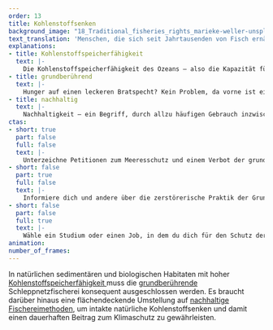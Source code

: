```yaml
---
order: 13
title: Kohlenstoffsenken
background_image: "18_Traditional_fisheries_rights_marieke-weller-unsplash_d2mev4_g8fgyf.jpg#ffa876"
text_translation: 'Menschen, die sich seit Jahrtausenden von Fisch ernähren, kennen Techniken, die dabei die Meere schützen. Den Industriestaaten ist das zu langsam. Passt nicht zu ihrer Vorstellung von Wirtschaftlichkeit. Also machen sie Tabula rasa. Eine fatale Verwechslung von Profit und Wert : kein Fisch, kein Meer. Kein Klimaschutz, kein Sauerstoff. '
explanations:
- title: Kohlenstoffspeicherfähigkeit
  text: |-
    Die Kohlenstoffspeicherfähigkeit des Ozeans – also die Kapazität für die Einlagerung von CO2 aus der Atmosphäre – ist auf der Welt ungleich verteilt und von einer ganzen Reihe von Faktoren abhängig: Je weniger salzig und <span class="expander"><span class="trigger">je kühler</span><span class="info">ein ungünstiger Befund in einer sich aufheizenden Welt, in der der größte Teil der zusätzlichen Wärme vom Ozean aufgenommen wird</span></span> das Wasser zum Beispiel ist, desto mehr Kohlendioxid kann sich darin lösen. Deswegen gibt das warme, äquatoriale Meer CO2 ab, während Nordatlantik und Südlicher Ozean große Mengen aufnehmen. Eine weitere wesentliche Rolle spielen Wind, Wasser und Strömungen – und die Präsenz bestimmter Ökosysteme wie Seegraswiesen, <span class="sidenote"><cite class="icon-link_external"><a href="https://www.deepwave.org/projekte/mangrovenprojekt/" target="_blank" rel="noopener">Mangrovenaufforstungsprojekt MANGREEN / DEEPWAVE</a></cite><span>Mangrovenwälder</span></span> und Salzmarschen, die in ihrer Speicherfähigkeit pro Fläche selbst tropische Regenwälder <span class="expander"><span class="trigger">um ein Vielfaches übertreffen.</span><span class="info">Pro Flächeneinheit speichern zum Beispiel Mangroven <a href="https://royalsocietypublishing.org/doi/10.1098/rsbl.2018.0251" target="_blank">viermal so viel</a> Kohlenstoff pro Jahr und Fläche, und das potentiell über tausende von Jahren; Seegraswiesen speichern CO2 <a href="https://www.helmholtz-klima.de/faq/seegras-kohlenstoff-speicher" target="_blank">30 bis 50mal</a> schneller im Boden ein als Wälder an Land.</span></span>
- title: grundberührend
  text: |-
    Hunger auf einen leckeren Bratspecht? Kein Problem, da vorne ist ein Wald mit einem Specht drin, den roden wir komplett, dann kriegen wir den schon gefangen. Sowas würden wir nicht machen? <span class="sidenote"><cite class="icon-link_external"><a href="https://www.deepwave.org/wp-content/uploads/2025/01/05Deepwavegame_BirdsAnalogy.png" target="_blank" rel="noopener">Vorher- Nachher Grundschleppnetzfischerei / Grafik Oliver Wünsch für DEEPWAVE</a></cite><span>Machen wir aber schon.</span></span> Denn nichts anderes passiert unter Wasser, wenn Meerestiere mit <span class="sidenote"><cite class="icon-link_external"><a href="https://www.deepwave.org/wp-content/uploads/2025/01/03Deepwavegame_FangmethodenGrundschleppnetz.png" target="_blank" rel="noopener">Grundschleppnetz / Grafik Oliver Wünsch für DEEPWAVE</a></cite><span>Grundschleppnetzen</span></span> gefangen werden – in <span class="sidenote"><cite class="icon-link_external"><a href="https://only.one/map/bottom-trawling/(details:mpa/NL4000017)" target="_blank" rel="noopener">Explore where bottom trawling is damaging Europe's protected waters / Only One</a></cite><span>deutschen wie internationalen Gewässern</span></span> gang und gäbe, und zwar absurderweise ganz besonders und leider legal in <span class="expander"><span class="trigger">ausgewiesenen Schutzgebieten.</span><span class="info">Wie das unter Wasser aussieht - nicht schön - und welche Folgen es hat, seht ihr <a href="https://www.youtube.com/watch?v=ZqgjtJ9XJMI" target="_blank">hier</a>.</span></span> In der EU ist die <span class="sidenote"><cite class="icon-link_external"><a href="https://www.bfn.de/grundschleppnetz-fischerei" target="_blank" rel="noopener">Grundschleppnetz-Fischerei / BfN</a></cite><span>Grundschleppnetzfischerei</span></span> zwar seit 2016 in Tiefen ab 800 Metern verboten. Für die deutsche <span class="expander"><span class="trigger">Ausschließliche Wirtschaftszone</span><span class="info">Die Ausschließliche Wirtschaftszone (AWZ) eines Landes beginnt 12 Seemeilen vor der Küste und reicht bis zu 200 Seemeilen seewärts. Sie gehört nicht zum Territorium des jeweiligen Staates, der aber dort bestimmte Rechte und Pflichten hat.</span></span> ist das aber leider wurscht, denn dort ist das Meer nicht so tief. Glück für die Bewohner der Tiefsee – und für die Fischereilobby, die in flachen Gewässern ungestört weiter marodieren kann. Pech für die nicht weniger schützenswerten Lebewesen und Ökosysteme ab 799 Meter aufwärts.
- title: nachhaltig
  text: |-
    Nachhaltigkeit – ein Begriff, durch allzu häufigen Gebrauch inzwischen so abgerundet wie ein Bachkiesel. Machen wir einen Schritt zurück zu seinen Wurzeln. Die <span class="sidenote"><cite class="icon-link_external"><a href="https://www.un.org/en/academic-impact/sustainability" target="_blank" rel="noopener">Dies ist ein Link zur Definition der UNO. Bei der UNO.</a></cite><span>Definition der UNO</span></span> von 1987 ist die verbreitetste, und sie besteht aus zwei gleich wichtigen Hälften: Nachhaltig handeln bedeutet, gegenwärtige Bedürfnisse zu erfüllen, ohne dabei die Fähigkeit zukünftiger Generationen zur Erfüllung ihrer eigenen Bedürfnisse <span class="expander"><span class="trigger">aufs Spiel zu setzen.</span><span class="info">Es liegt eine Schönheit in diesem Gedanken, weil er ein Einander-die-Hände-reichen über den Abgrund der Zeit hinweg suggeriert: Ihr sollt haben, was ihr braucht, und wir auch, und dafür müssen wir aufeinander achtgeben.</span></span> Nachhaltige Fischereimethoden sind also solche, die uns satt machen, ohne dass wir dabei verhindern, dass zukünftige Generationen genauso <span class="expander"><span class="trigger">satt werden wie wir.</span><span class="info">Darunter: <a href="https://news.asu.edu/20231205-new-sustainable-fishing-technology-asu-professor-doesnt-sink-or-swim-it-floats" target="_blank">Blinklichter</a> an Bojen, die - “for reasons not yet fully understood” - Meeresschildkröten, Haie und Meeressäuger aus Netzen fernhalten, ohne die Zielarten zu verscheuchen; Fischfallen, deren Bojen erst <a href="https://sustainableseastechnology.org/" target="_blank">auf Kommando</a> vom Grund an die Oberfläche blubbern und so verhindern, dass Wale sich in tagelang im Wasser hängenden vertikalen Seilen verfangen; spezielle Netze, die sich für hineingeratene Schildkröten <a href="https://youtu.be/jyhumLE7B40?feature=shared" target="_blank">öffnen</a>; die Vermeidung von Schleppnetzfischerei, die Grausiges mit den kostbaren Ökosystemen des Meeresgrundes anrichten, und natürlich die Festlegung und konsequente Überwachung von wissenschaftlich gesicherten Fangquoten, die Beständen erlauben, sich auf gesunde Größen zu regenerieren und dort zu verbleiben.</span></span>
ctas:
- short: true
  part: false
  full: false
  text: |-
    Unterzeichne Petitionen zum Meeresschutz und einem Verbot der grundberührenden Schleppnetzfischerei, zum Beispiel diese <a href="https://eu.patagonia.com/de/de/eu-marine-protected-areas.html" target="_blank">hier</a>.
- short: false
  part: true
  full: false
  text: |-
    Informiere dich und andere über die zerstörerische Praktik der Grundschleppnetzfischerei, zum Beispiel <a href="https://www.stiftung-meeresschutz.org/themen/fischerei/grundschleppnetze/" target="_blank">hier</a>.
- short: false
  part: false
  full: true
  text: |-
    Wähle ein Studium oder einen Job, in dem du dich für den Schutz der Meere einsetzen kannst, zum Beispiel <a href="https://www.thuenen.de/de/thuenen-institut/karriere" target="_blank">hier</a>.
animation:
number_of_frames:
---
```

In natürlichen sedimentären und biologischen Habitaten mit hoher [Kohlenstoffspeicherfähigkeit ](# "Kohlenstoffspeicherfähigkeit")muss die [grundberührende ](# "grundberührend")Schleppnetzfischerei konsequent ausgeschlossen werden. Es braucht darüber hinaus eine flächendeckende Umstellung auf [nachhaltige Fischereimethoden](# "nachhaltig"), um intakte natürliche Kohlenstoffsenken und damit einen dauerhaften Beitrag zum Klimaschutz zu gewährleisten.